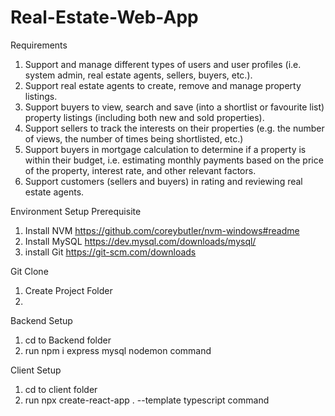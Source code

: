 # Real-Estate-Web-App

Requirements
1. Support and manage different types of users and user profiles (i.e. system admin, real estate agents,
sellers, buyers, etc.).
2. Support real estate agents to create, remove and manage property listings.
3. Support buyers to view, search and save (into a shortlist or favourite list) property listings (including
both new and sold properties).
4. Support sellers to track the interests on their properties (e.g. the number of views, the number of times
being shortlisted, etc.)
5. Support buyers in mortgage calculation to determine if a property is within their budget, i.e. estimating
monthly payments based on the price of the property, interest rate, and other relevant factors.
6. Support customers (sellers and buyers) in rating and reviewing real estate agents. 

Environment Setup
Prerequisite
1. Install NVM
   https://github.com/coreybutler/nvm-windows#readme
3. Install MySQL
   https://dev.mysql.com/downloads/mysql/
4. install Git
   https://git-scm.com/downloads

Git Clone
1. Create Project Folder
2. 

Backend Setup
1. cd to Backend folder
2. run npm i express mysql nodemon command

Client Setup
1. cd to client folder
2. run npx create-react-app . --template typescript command

